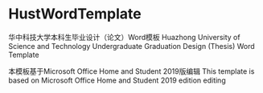 # HustWordTemplate
华中科技大学本科生毕业设计（论文）Word模板
Huazhong University of Science and Technology Undergraduate Graduation Design (Thesis) Word Template

本模板基于Microsoft Office Home and Student 2019版编辑
This template is based on Microsoft Office Home and Student 2019 edition editing
